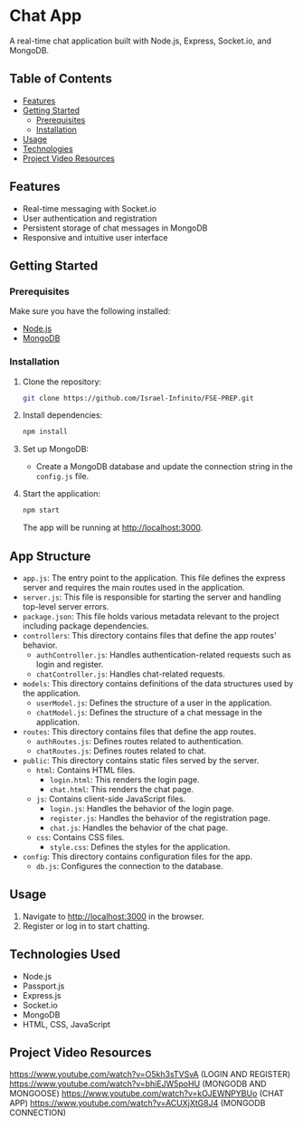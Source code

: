 # Chat App

A real-time chat application built with Node.js, Express, Socket.io, and MongoDB.

## Table of Contents

- [Features](#features)
- [Getting Started](#getting-started)
  - [Prerequisites](#prerequisites)
  - [Installation](#installation)
- [Usage](#usage)
- [Technologies](#technologies)
- [Project Video Resources](#project-video-resources)

## Features

- Real-time messaging with Socket.io
- User authentication and registration
- Persistent storage of chat messages in MongoDB
- Responsive and intuitive user interface

## Getting Started

### Prerequisites

Make sure you have the following installed:

- [Node.js](https://nodejs.org/)
- [MongoDB](https://www.mongodb.com/)

### Installation

1. Clone the repository:

    ```bash
    git clone https://github.com/Israel-Infinito/FSE-PREP.git

2. Install dependencies:

    ```bash
    npm install
    ```

3. Set up MongoDB:

    - Create a MongoDB database and update the connection string in the `config.js` file.

4. Start the application:

    ```bash
    npm start
    ```
    The app will be running at [http://localhost:3000](http://localhost:3000).

## App Structure

- `app.js`: The entry point to the application. This file defines the express server and requires the main routes used in the application.
- `server.js`: This file is responsible for starting the server and handling top-level server errors.
- `package.json`: This file holds various metadata relevant to the project including package dependencies.
- `controllers`: This directory contains files that define the app routes' behavior. 
  - `authController.js`: Handles authentication-related requests such as login and register.
  - `chatController.js`: Handles chat-related requests.
- `models`: This directory contains definitions of the data structures used by the application.
  - `userModel.js`: Defines the structure of a user in the application.
  - `chatModel.js`: Defines the structure of a chat message in the application.
- `routes`: This directory contains files that define the app routes.
  - `authRoutes.js`: Defines routes related to authentication.
  - `chatRoutes.js`: Defines routes related to chat.
- `public`: This directory contains static files served by the server.
  - `html`: Contains HTML files.
    - `login.html`: This renders the login page.
    - `chat.html`: This renders the chat page.
  - `js`: Contains client-side JavaScript files.
    - `login.js`: Handles the behavior of the login page.
    - `register.js`: Handles the behavior of the registration page.
    - `chat.js`: Handles the behavior of the chat page.
  - `css`: Contains CSS files.
    - `style.css`: Defines the styles for the application.
- `config`: This directory contains configuration files for the app.
  - `db.js`: Configures the connection to the database.

## Usage

1. Navigate to [http://localhost:3000](http://localhost:3000) in the browser.
2. Register or log in to start chatting.

## Technologies Used

- Node.js
- Passport.js
- Express.js
- Socket.io
- MongoDB
- HTML, CSS, JavaScript

## Project Video Resources

https://www.youtube.com/watch?v=O5kh3sTVSvA (LOGIN AND REGISTER)
https://www.youtube.com/watch?v=bhiEJW5poHU (MONGODB AND MONGOOSE)
https://www.youtube.com/watch?v=kOJEWNPYBUo (CHAT APP)
https://www.youtube.com/watch?v=ACUXjXtG8J4 (MONGODB CONNECTION)

